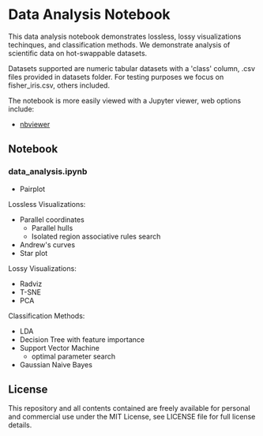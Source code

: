 # Data Analysis Notebook

This data analysis notebook demonstrates lossless, lossy visualizations techinques, and classification methods. We demonstrate analysis of scientific data on hot-swappable datasets.  

Datasets supported are numeric tabular datasets with a 'class' column, .csv files provided in datasets folder. For testing purposes we focus on fisher_iris.csv, others included.  

The notebook is more easily viewed with a Jupyter viewer, web options include:

- [nbviewer](https://nbviewer.org/github/AvaAvarai/DataAnalysisNotebook/blob/main/data_analysis.ipynb)

## Notebook

### data_analysis.ipynb

- Pairplot

Lossless Visualizations:

- Parallel coordinates
  - Parallel hulls
  - Isolated region associative rules search
- Andrew's curves
- Star plot

Lossy Visualizations:

- Radviz
- T-SNE
- PCA

Classification Methods:

- LDA
- Decision Tree with feature importance
- Support Vector Machine
  - optimal parameter search
- Gaussian Naive Bayes

## License

This repository and all contents contained are freely available for personal and commercial use under the MIT License, see LICENSE file for full license details.

